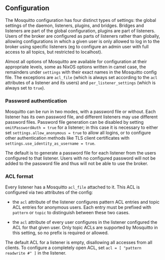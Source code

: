 ## Configuration

The Mosquitto configuration has four distinct types of settings: the global settings of the daemon, listeners, plugins, and bridges. Bridges and listeners are part of the global configuration, plugins are part of listeners. Users of the broker are configured as parts of listeners rather than globally, allowing configurations in which a given user is only allowed to log in to the broker using specific listeners (eg to configure an admin user with full access to all topics, but restricted to localhost).

Almost all options of Mosquitto are available for configuration at their appropriate levels, some as NixOS options written in camel case, the remainders under `settings` with their exact names in the Mosquitto config file. The exceptions are `acl_file` (which is always set according to the `acl` attributes of a listener and its users) and `per_listener_settings` (which is always set to `true`).

### Password authentication

Mosquitto can be run in two modes, with a password file or without. Each listener has its own password file, and different listeners may use different password files. Password file generation can be disabled by setting `omitPasswordAuth = true` for a listener; in this case it is necessary to either set `settings.allow_anonymous = true` to allow all logins, or to configure other authentication methods like TLS client certificates with `settings.use_identity_as_username = true`.

The default is to generate a password file for each listener from the users configured to that listener. Users with no configured password will not be added to the password file and thus will not be able to use the broker.

### ACL format

Every listener has a Mosquitto `acl_file` attached to it. This ACL is configured via two attributes of the config:

- the `acl` attribute of the listener configures pattern ACL entries and topic ACL entries for anonymous users. Each entry must be prefixed with `pattern` or `topic` to distinguish between these two cases.

- the `acl` attribute of every user configures in the listener configured the ACL for that given user. Only topic ACLs are supported by Mosquitto in this setting, so no prefix is required or allowed.

The default ACL for a listener is empty, disallowing all accesses from all clients. To configure a completely open ACL, set `acl = [ "pattern readwrite #" ]` in the listener.
